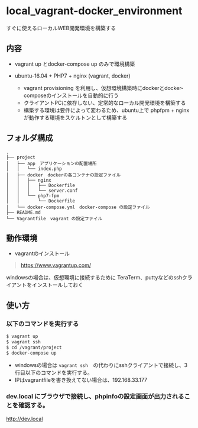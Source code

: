 # local_vagrant-docker_environment
すぐに使えるローカルWEB開発環境を構築する

## 内容
- vagrant up とdocker-compose up のみで環境構築
- ubuntu-16.04 + PHP7 + nginx (vagrant, docker)

  - vagrant provisioning を利用し、仮想環境構築時にdockerとdocker-composeのインストールを自動的に行う
  - クライアントPCに依存しない、定常的なローカル開発環境を構築する
  - 構築する環境は要件によって変わるため、ubuntu上で phpfpm + nginx が動作する環境をスケルトンとして構築する
  
## フォルダ構成

```
.
├── project
│   ├── app　アプリケーションの配置場所
│   │   └── index.php
│   ├── docker　dockerの各コンテナの設定ファイル
│   │   ├── nginx
│   │   │   ├── Dockerfile
│   │   │   └── server.conf
│   │   └── php7-fpm
│   │       └── Dockerfile
│   └── docker-compose.yml　docker-compose の設定ファイル
├── README.md
└── Vagrantfile　vagrant の設定ファイル

```

## 動作環境
- vagrantのインストール

> https://www.vagrantup.com/

windowsの場合は、仮想環境に接続するために
TeraTerm、puttyなどのsshクライアントをインストールしておく


## 使い方

### 以下のコマンドを実行する

```bash
$ vagrant up
$ vagrant ssh
$ cd /vagrant/project
$ docker-compose up

```

- windowsの場合は `vagrant ssh`　の代わりにsshクライアントで接続し、3行目以下のコマンドを実行する。
- IPはvagrantfileを書き換えてない場合は、192.168.33.177

### dev.local にブラウザで接続し、phpinfoの設定画面が出力されることを確認する。

http://dev.local